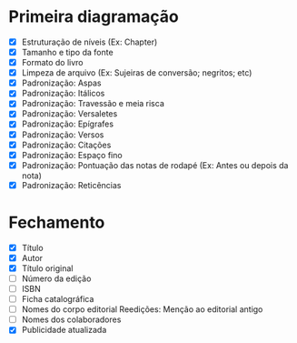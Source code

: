 # Primeira diagramação
- [X] Estruturação de níveis (Ex: Chapter)
- [X] Tamanho e tipo da fonte
- [X] Formato do livro
- [X] Limpeza de arquivo (Ex: Sujeiras de conversão; negritos; etc)
- [X] Padronização: Aspas
- [X] Padronização: Itálicos
- [X] Padronização: Travessão e meia risca
- [X] Padronização: Versaletes
- [X] Padronização: Epígrafes
- [X] Padronização: Versos
- [X] Padronização: Citações
- [X] Padronização: Espaço fino
- [X] Padronização: Pontuação das notas de rodapé (Ex: Antes ou depois da nota)
- [X] Padronização: Reticências

# Fechamento
- [X] Título
- [X] Autor
- [X] Título original
- [ ] Número da edição
- [ ] ISBN
- [ ] Ficha catalográfica
- [ ] Nomes do corpo editorial Reedições: Menção ao editorial antigo
- [ ] Nomes dos colaboradores
- [X] Publicidade atualizada
